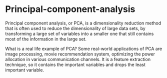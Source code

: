 # Principal-component-analysis
Principal component analysis, or PCA, is a dimensionality reduction method that is often used to reduce the dimensionality of large data sets, by transforming a large set of variables into a smaller one that still contains most of the information in the large set.

What is a real life example of PCA?
Some real-world applications of PCA are image processing, movie recommendation system, optimizing the power allocation in various communication channels. It is a feature extraction technique, so it contains the important variables and drops the least important variable.
